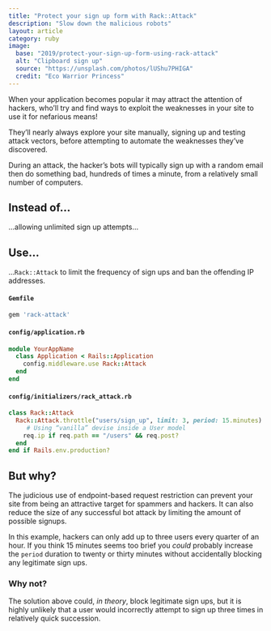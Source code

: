 ```yaml
---
title: "Protect your sign up form with Rack::Attack"
description: "Slow down the malicious robots"
layout: article
category: ruby
image:
  base: "2019/protect-your-sign-up-form-using-rack-attack"
  alt: "Clipboard sign up"
  source: "https://unsplash.com/photos/lUShu7PHIGA"
  credit: "Eco Warrior Princess"
---
```


When your application becomes popular it may attract the attention of hackers, who’ll try and find ways to exploit the weaknesses in your site to use it for nefarious means!

They’ll nearly always explore your site manually, signing up and testing attack vectors, before attempting to automate the weaknesses they’ve discovered.

During an attack, the hacker’s bots will typically sign up with a random email then do something bad, hundreds of times a minute, from a relatively small number of computers.


## Instead of…

…allowing unlimited sign up attempts…


## Use…

…`Rack::Attack` to limit the frequency of sign ups and ban the offending IP addresses.

#### `Gemfile`

```ruby
gem 'rack-attack'
```

#### `config/application.rb`

```ruby
module YourAppName
  class Application < Rails::Application
    config.middleware.use Rack::Attack
  end
end
```

#### `config/initializers/rack_attack.rb`

```ruby
class Rack::Attack
  Rack::Attack.throttle("users/sign_up", limit: 3, period: 15.minutes) do |req|
     # Using “vanilla” devise inside a User model
    req.ip if req.path == "/users" && req.post?
  end
end if Rails.env.production?
```


## But why?

The judicious use of endpoint-based request restriction can prevent your site from being an attractive target for spammers and hackers. It can also reduce the size of any successful bot attack by limiting the amount of possible signups.

In this example, hackers can only add up to three users every quarter of an hour. If you think 15 minutes seems too brief you _could_ probably increase the `period` duration to twenty or thirty minutes without accidentally blocking any legitimate sign ups.


### Why not?

The solution above could, _in theory_, block legitimate sign ups, but it is highly unlikely that a user would incorrectly attempt to sign up three times in relatively quick succession.
